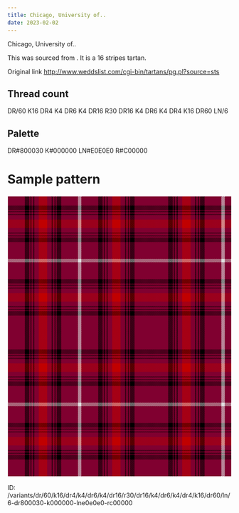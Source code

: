 ```yaml
---
title: Chicago, University of..
date: 2023-02-02
---
```

Chicago, University of..

This was sourced from <no value>.  It is a 16 stripes tartan.

Original link http://www.weddslist.com/cgi-bin/tartans/pg.pl?source=sts

## Thread count
DR/60 K16 DR4 K4 DR6 K4 DR16 R30 DR16 K4 DR6 K4 DR4 K16 DR60 LN/6

## Palette
DR#800030 K#000000 LN#E0E0E0 R#C00000

# Sample pattern

![Tartan detail](tartan.png "DR/60 K16 DR4 K4 DR6 K4 DR16 R30 DR16 K4 DR6 K4 DR4 K16 DR60 LN/6 tartan")

ID: /variants/dr/60/k16/dr4/k4/dr6/k4/dr16/r30/dr16/k4/dr6/k4/dr4/k16/dr60/ln/6-dr800030-k000000-lne0e0e0-rc00000